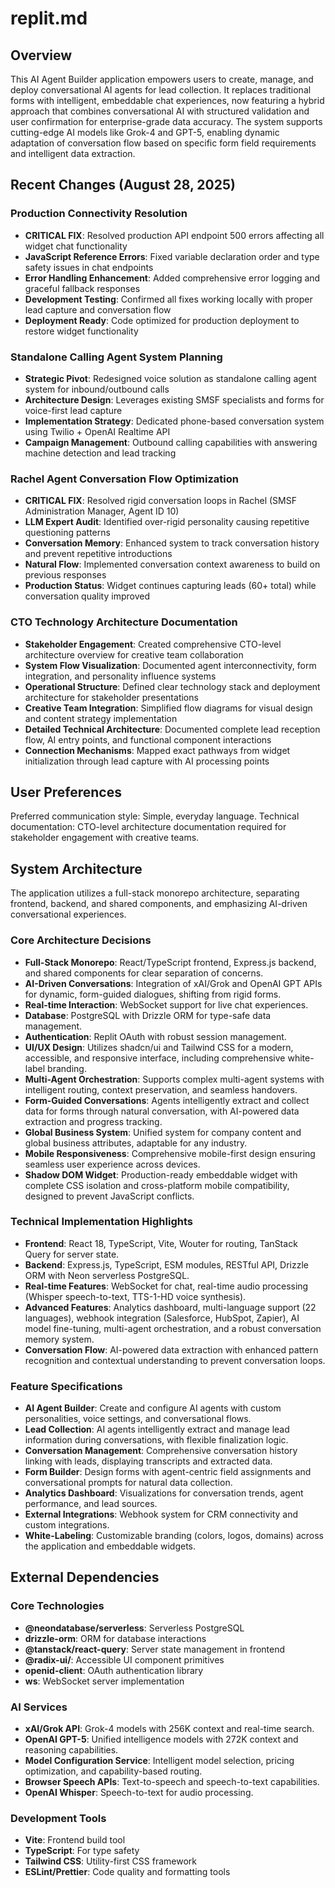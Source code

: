 # replit.md

## Overview
This AI Agent Builder application empowers users to create, manage, and deploy conversational AI agents for lead collection. It replaces traditional forms with intelligent, embeddable chat experiences, now featuring a hybrid approach that combines conversational AI with structured validation and user confirmation for enterprise-grade data accuracy. The system supports cutting-edge AI models like Grok-4 and GPT-5, enabling dynamic adaptation of conversation flow based on specific form field requirements and intelligent data extraction.

## Recent Changes (August 28, 2025)
### Production Connectivity Resolution
- **CRITICAL FIX**: Resolved production API endpoint 500 errors affecting all widget chat functionality
- **JavaScript Reference Errors**: Fixed variable declaration order and type safety issues in chat endpoints
- **Error Handling Enhancement**: Added comprehensive error logging and graceful fallback responses
- **Development Testing**: Confirmed all fixes working locally with proper lead capture and conversation flow
- **Deployment Ready**: Code optimized for production deployment to restore widget functionality

### Standalone Calling Agent System Planning
- **Strategic Pivot**: Redesigned voice solution as standalone calling agent system for inbound/outbound calls
- **Architecture Design**: Leverages existing SMSF specialists and forms for voice-first lead capture
- **Implementation Strategy**: Dedicated phone-based conversation system using Twilio + OpenAI Realtime API
- **Campaign Management**: Outbound calling capabilities with answering machine detection and lead tracking

### Rachel Agent Conversation Flow Optimization
- **CRITICAL FIX**: Resolved rigid conversation loops in Rachel (SMSF Administration Manager, Agent ID 10)
- **LLM Expert Audit**: Identified over-rigid personality causing repetitive questioning patterns
- **Conversation Memory**: Enhanced system to track conversation history and prevent repetitive introductions
- **Natural Flow**: Implemented conversation context awareness to build on previous responses
- **Production Status**: Widget continues capturing leads (60+ total) while conversation quality improved

### CTO Technology Architecture Documentation
- **Stakeholder Engagement**: Created comprehensive CTO-level architecture overview for creative team collaboration
- **System Flow Visualization**: Documented agent interconnectivity, form integration, and personality influence systems
- **Operational Structure**: Defined clear technology stack and deployment architecture for stakeholder presentations
- **Creative Team Integration**: Simplified flow diagrams for visual design and content strategy implementation
- **Detailed Technical Architecture**: Documented complete lead reception flow, AI entry points, and functional component interactions
- **Connection Mechanisms**: Mapped exact pathways from widget initialization through lead capture with AI processing points

## User Preferences
Preferred communication style: Simple, everyday language.
Technical documentation: CTO-level architecture documentation required for stakeholder engagement with creative teams.

## System Architecture
The application utilizes a full-stack monorepo architecture, separating frontend, backend, and shared components, and emphasizing AI-driven conversational experiences.

### Core Architecture Decisions
- **Full-Stack Monorepo**: React/TypeScript frontend, Express.js backend, and shared components for clear separation of concerns.
- **AI-Driven Conversations**: Integration of xAI/Grok and OpenAI GPT APIs for dynamic, form-guided dialogues, shifting from rigid forms.
- **Real-time Interaction**: WebSocket support for live chat experiences.
- **Database**: PostgreSQL with Drizzle ORM for type-safe data management.
- **Authentication**: Replit OAuth with robust session management.
- **UI/UX Design**: Utilizes shadcn/ui and Tailwind CSS for a modern, accessible, and responsive interface, including comprehensive white-label branding.
- **Multi-Agent Orchestration**: Supports complex multi-agent systems with intelligent routing, context preservation, and seamless handovers.
- **Form-Guided Conversations**: Agents intelligently extract and collect data for forms through natural conversation, with AI-powered data extraction and progress tracking.
- **Global Business System**: Unified system for company content and global business attributes, adaptable for any industry.
- **Mobile Responsiveness**: Comprehensive mobile-first design ensuring seamless user experience across devices.
- **Shadow DOM Widget**: Production-ready embeddable widget with complete CSS isolation and cross-platform mobile compatibility, designed to prevent JavaScript conflicts.

### Technical Implementation Highlights
- **Frontend**: React 18, TypeScript, Vite, Wouter for routing, TanStack Query for server state.
- **Backend**: Express.js, TypeScript, ESM modules, RESTful API, Drizzle ORM with Neon serverless PostgreSQL.
- **Real-time Features**: WebSocket for chat, real-time audio processing (Whisper speech-to-text, TTS-1-HD voice synthesis).
- **Advanced Features**: Analytics dashboard, multi-language support (22 languages), webhook integration (Salesforce, HubSpot, Zapier), AI model fine-tuning, multi-agent orchestration, and a robust conversation memory system.
- **Conversation Flow**: AI-powered data extraction with enhanced pattern recognition and contextual understanding to prevent conversation loops.

### Feature Specifications
- **AI Agent Builder**: Create and configure AI agents with custom personalities, voice settings, and conversational flows.
- **Lead Collection**: AI agents intelligently extract and manage lead information during conversations, with flexible finalization logic.
- **Conversation Management**: Comprehensive conversation history linking with leads, displaying transcripts and extracted data.
- **Form Builder**: Design forms with agent-centric field assignments and conversational prompts for natural data collection.
- **Analytics Dashboard**: Visualizations for conversation trends, agent performance, and lead sources.
- **External Integrations**: Webhook system for CRM connectivity and custom integrations.
- **White-Labeling**: Customizable branding (colors, logos, domains) across the application and embeddable widgets.

## External Dependencies

### Core Technologies
- **@neondatabase/serverless**: Serverless PostgreSQL
- **drizzle-orm**: ORM for database interactions
- **@tanstack/react-query**: Server state management in frontend
- **@radix-ui/**: Accessible UI component primitives
- **openid-client**: OAuth authentication library
- **ws**: WebSocket server implementation

### AI Services
- **xAI/Grok API**: Grok-4 models with 256K context and real-time search.
- **OpenAI GPT-5**: Unified intelligence models with 272K context and reasoning capabilities.
- **Model Configuration Service**: Intelligent model selection, pricing optimization, and capability-based routing.
- **Browser Speech APIs**: Text-to-speech and speech-to-text capabilities.
- **OpenAI Whisper**: Speech-to-text for audio processing.

### Development Tools
- **Vite**: Frontend build tool
- **TypeScript**: For type safety
- **Tailwind CSS**: Utility-first CSS framework
- **ESLint/Prettier**: Code quality and formatting tools